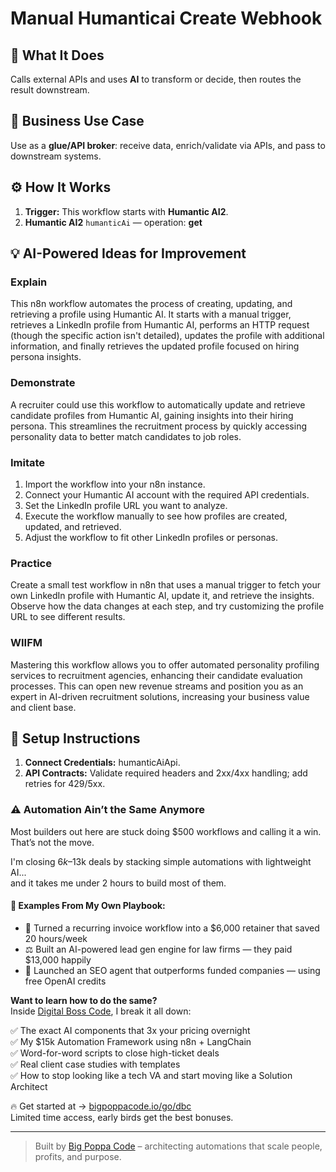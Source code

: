 # Manual Humanticai Create Webhook
  ## 🚀 What It Does
  Calls external APIs and uses **AI** to transform or decide, then routes the result downstream.
  
  ## 💼 Business Use Case
  Use as a **glue/API broker**: receive data, enrich/validate via APIs, and pass to downstream systems.
  
  ## ⚙️ How It Works
  1. **Trigger:** This workflow starts with **Humantic AI2**.
  2. **Humantic AI2** `humanticAi` — operation: **get**
  
  ## 💡 AI-Powered Ideas for Improvement
  ### Explain
This n8n workflow automates the process of creating, updating, and retrieving a profile using Humantic AI. It starts with a manual trigger, retrieves a LinkedIn profile from Humantic AI, performs an HTTP request (though the specific action isn't detailed), updates the profile with additional information, and finally retrieves the updated profile focused on hiring persona insights.

### Demonstrate
A recruiter could use this workflow to automatically update and retrieve candidate profiles from Humantic AI, gaining insights into their hiring persona. This streamlines the recruitment process by quickly accessing personality data to better match candidates to job roles.

### Imitate
1. Import the workflow into your n8n instance.
2. Connect your Humantic AI account with the required API credentials.
3. Set the LinkedIn profile URL you want to analyze.
4. Execute the workflow manually to see how profiles are created, updated, and retrieved.
5. Adjust the workflow to fit other LinkedIn profiles or personas.

### Practice
Create a small test workflow in n8n that uses a manual trigger to fetch your own LinkedIn profile with Humantic AI, update it, and retrieve the insights. Observe how the data changes at each step, and try customizing the profile URL to see different results.

### WIIFM
Mastering this workflow allows you to offer automated personality profiling services to recruitment agencies, enhancing their candidate evaluation processes. This can open new revenue streams and position you as an expert in AI-driven recruitment solutions, increasing your business value and client base.
  
  ## 🔧 Setup Instructions
  1. **Connect Credentials:** humanticAiApi.
2. **API Contracts:** Validate required headers and 2xx/4xx handling; add retries for 429/5xx.
  
### ⚠️ Automation Ain’t the Same Anymore

Most builders out here are stuck doing $500 workflows and calling it a win.  
That’s not the move.  

I'm closing $6k–$13k deals by stacking simple automations with lightweight AI...  
and it takes me under 2 hours to build most of them.

#### 🧠 Examples From My Own Playbook:
- 🔁 Turned a recurring invoice workflow into a $6,000 retainer that saved 20 hours/week  
- ⚖️ Built an AI-powered lead gen engine for law firms — they paid $13,000 happily  
- 🚀 Launched an SEO agent that outperforms funded companies — using free OpenAI credits  

**Want to learn how to do the same?**  
Inside [Digital Boss Code](https://bigpoppacode.io/go/dbc), I break it all down:

✅ The exact AI components that 3x your pricing overnight  
✅ My $15k Automation Framework using n8n + LangChain  
✅ Word-for-word scripts to close high-ticket deals  
✅ Real client case studies with templates  
✅ How to stop looking like a tech VA and start moving like a Solution Architect  

🔥 Get started at → [bigpoppacode.io/go/dbc](https://bigpoppacode.io/go/dbc)  
Limited time access, early birds get the best bonuses.

---
> Built by [Big Poppa Code](https://bigpoppacode.io) – architecting automations that scale people, profits, and purpose.
  